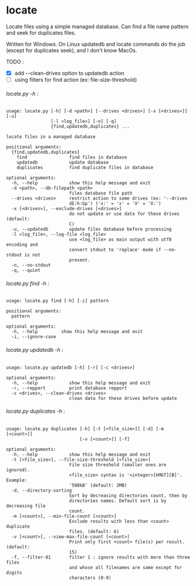 # locate
Locate files using a simple managed database. Can find a file name pattern and seek for duplicates files.

Written for Windows. On Linux updatedb and locate commands do the job (except for duplicates seek), and I don't know MacOs.

TODO :
- [x] add --clean-drives option to updatedb action
- [ ] using filters for find action (ex: file-size-threshold)

###### locate.py -h :
```
usage: locate.py [-h] [-d <path>] [--drives <drives>] [-x [<drives>]] [-u]
                 [-l <log_file>] [-n] [-q]
                 {find,updatedb,duplicates} ...

locate files in a managed database

positional arguments:
  {find,updatedb,duplicates}
    find                find files in database
    updatedb            update database
    duplicates          find duplicate files in database

optional arguments:
  -h, --help            show this help message and exit
  -d <path>, --db-filepath <path>
                        files database file path
  --drives <drives>     restrict action to some drives (ex: '--drives
                        dE:h:Gp') ('x:' = 'x' = 'X' = 'X:')
  -x [<drives>], --exclude-drives [<drives>]
                        do not update or use data for these drives (default:
                        C)
  -u, --updatedb        update files database before processing
  -l <log_file>, --log-file <log_file>
                        use <log_file> as main output with utf8 encoding and
                        convert stdout to 'replace' mode if --no-stdout is not
                        present.
  -n, --no-stdout
  -q, --quiet
```

###### locate.py find -h :
```
usage: locate.py find [-h] [-i] pattern

positional arguments:
  pattern

optional arguments:
  -h, --help         show this help message and exit
  -i, --ignore-case
```

###### locate.py updatedb -h :
```
usage: locate.py updatedb [-h] [-r] [-c <drives>]

optional arguments:
  -h, --help            show this help message and exit
  -r, --repport         print database repport
  -c <drives>, --clean-drives <drives>
                        clean data for these drives before update
```

###### locate.py duplicates -h :
```
usage: locate.py duplicates [-h] [-t [<file_size>]] [-d] [-m [<count>]]
                            [-v [<count>]] [-f]

optional arguments:
  -h, --help            show this help message and exit
  -t [<file_size>], --file-size-threshold [<file_size>]
                        File size threshold (smaller ones are ignored).
                        <file_size> syntax is '<integer>[kMGT][B]'. Example:
                        '500kB' (default: 2MB)
  -d, --directory-sorting
                        Sort by decreasing directories count, then by
                        directories names. Default sort is by decreasing file
                        count.
  -m [<count>], --min-file-count [<count>]
                        Exclude results with less than <count> duplicate
                        files. (default: 6)
  -v [<count>], --view-max-file-count [<count>]
                        Print only first <count> file(s) per result. (default:
                        15)
  -f, --filter-01       filter 1 : ignore results with more than three files
                        and whose all filenames are same except for digits
                        characters (0-9)
```

